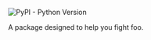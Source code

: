 ![PyPI - Python Version](https://img.shields.io/pypi/pyversions/django)

A package designed to help you fight foo.

